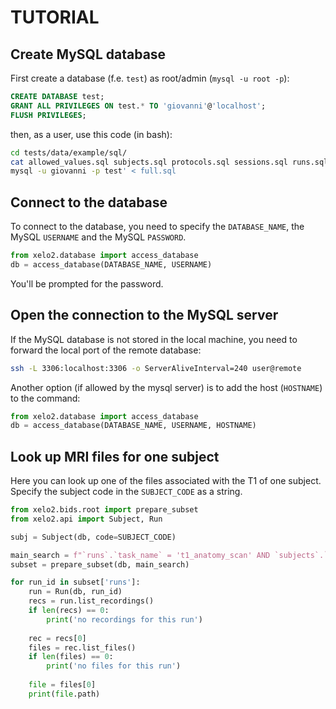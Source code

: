 # TUTORIAL

## Create MySQL database
First create a database (f.e. `test`) as root/admin (`mysql -u root -p`):

```SQL
CREATE DATABASE test;
GRANT ALL PRIVILEGES ON test.* TO 'giovanni'@'localhost';
FLUSH PRIVILEGES;
```

then, as a user, use this code (in bash):

```bash
cd tests/data/example/sql/
cat allowed_values.sql subjects.sql protocols.sql sessions.sql runs.sql channels.sql electrodes.sql recordings.sql files.sql extra_sessions.sql extra_runs.sql extra_recordings.sql > full.sql
mysql -u giovanni -p test' < full.sql
```

## Connect to the database
To connect to the database, you need to specify the `DATABASE_NAME`, the MySQL `USERNAME` and the MySQL `PASSWORD`.

```python
from xelo2.database import access_database
db = access_database(DATABASE_NAME, USERNAME)
```

You'll be prompted for the password.

## Open the connection to the MySQL server

If the MySQL database is not stored in the local machine, you need to forward the local port of the remote database:

```bash
ssh -L 3306:localhost:3306 -o ServerAliveInterval=240 user@remote
```

Another option (if allowed by the mysql server) is to add the host (`HOSTNAME`) to the command:

```python
from xelo2.database import access_database
db = access_database(DATABASE_NAME, USERNAME, HOSTNAME)
```

## Look up MRI files for one subject
Here you can look up one of the files associated with the T1 of one subject. 
Specify the subject code in the `SUBJECT_CODE` as a string.

```python
from xelo2.bids.root import prepare_subset
from xelo2.api import Subject, Run

subj = Subject(db, code=SUBJECT_CODE)

main_search = f"`runs`.`task_name` = 't1_anatomy_scan' AND `subjects`.`id` = {subj.id}"
subset = prepare_subset(db, main_search)

for run_id in subset['runs']:
    run = Run(db, run_id)
    recs = run.list_recordings()
    if len(recs) == 0:
        print('no recordings for this run')
        
    rec = recs[0]
    files = rec.list_files()
    if len(files) == 0:
        print('no files for this run')
    
    file = files[0]
    print(file.path)
```
